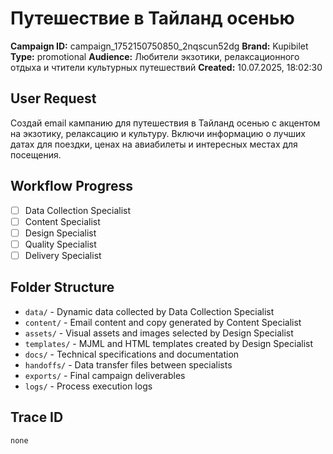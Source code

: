 # Путешествие в Тайланд осенью

**Campaign ID:** campaign_1752150750850_2nqscun52dg
**Brand:** Kupibilet
**Type:** promotional
**Audience:** Любители экзотики, релаксационного отдыха и чтители культурных путешествий
**Created:** 10.07.2025, 18:02:30

## User Request
Создай email кампанию для путешествия в Тайланд осенью с акцентом на экзотику, релаксацию и культуру. Включи информацию о лучших датах для поездки, ценах на авиабилеты и интересных местах для посещения.

## Workflow Progress
- [ ] Data Collection Specialist
- [ ] Content Specialist  
- [ ] Design Specialist
- [ ] Quality Specialist
- [ ] Delivery Specialist

## Folder Structure

- `data/` - Dynamic data collected by Data Collection Specialist
- `content/` - Email content and copy generated by Content Specialist
- `assets/` - Visual assets and images selected by Design Specialist
- `templates/` - MJML and HTML templates created by Design Specialist
- `docs/` - Technical specifications and documentation
- `handoffs/` - Data transfer files between specialists
- `exports/` - Final campaign deliverables
- `logs/` - Process execution logs

## Trace ID
`none`
